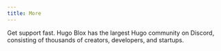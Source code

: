 ```yaml
---
title: More
---
```


Get support fast. Hugo Blox has the largest Hugo community on Discord, consisting of thousands of creators, developers, and startups.




